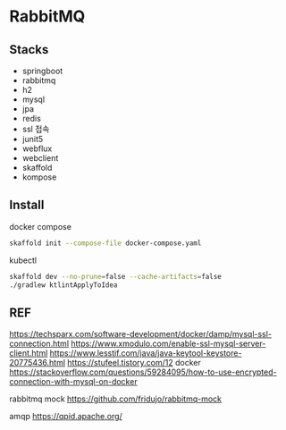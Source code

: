 # RabbitMQ

## Stacks

- springboot
- rabbitmq
- h2
- mysql
- jpa
- redis
- ssl 접속
- junit5
- webflux
- webclient
- skaffold
- kompose

## Install

docker compose
```bash
skaffold init --compose-file docker-compose.yaml
```

kubectl
```bash
skaffold dev --no-prune=false --cache-artifacts=false
./gradlew ktlintApplyToIdea
```

## REF

https://techsparx.com/software-development/docker/damp/mysql-ssl-connection.html
https://www.xmodulo.com/enable-ssl-mysql-server-client.html
https://www.lesstif.com/java/java-keytool-keystore-20775436.html
https://stufeel.tistory.com/12
docker
https://stackoverflow.com/questions/59284095/how-to-use-encrypted-connection-with-mysql-on-docker

rabbitmq mock https://github.com/fridujo/rabbitmq-mock

amqp https://qpid.apache.org/

